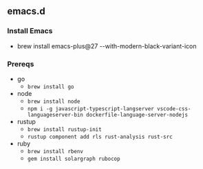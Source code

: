 ## emacs.d

### Install Emacs

* brew install emacs-plus@27 --with-modern-black-variant-icon

### Prereqs
* go
  * `brew install go`
* node
  * `brew install node`
  * `npm i -g javascript-typescript-langserver vscode-css-languageserver-bin dockerfile-language-server-nodejs`
* rustup
  * `brew install rustup-init`
  * `rustup component add rls rust-analysis rust-src`
* ruby
  * `brew install rbenv`
  * `gem install solargraph rubocop`

